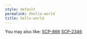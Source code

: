 ```yaml
---
style: default
permalink: Xhello-world
title: hello-world
---
```

You may also like:
[SCP-866](http://scp-wiki.net/scp-866)
[SCP-2346](http://scp-wiki.net/scp-2346)
